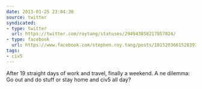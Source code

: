 ```yaml
---
date: 2013-01-25 23:04:30
source: twitter
syndicated:
- type: twitter
  url: https://twitter.com/roytang/statuses/294943858217857024/
- type: facebook
  url: https://www.facebook.com/stephen.roy.tang/posts/10152036615283912
tags:
- civ5
---
```


After 19 straight days of work and travel, finally a weekend. A ne dilemma: Go out and do stuff or stay home and civ5 all day?